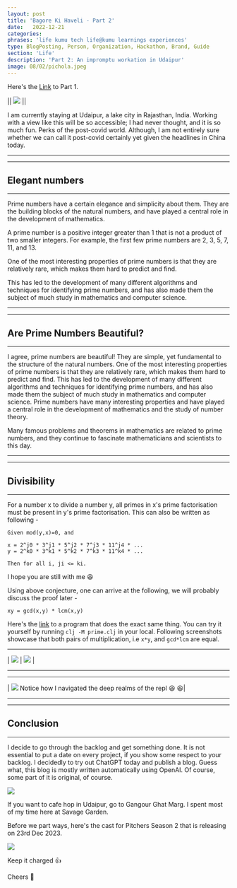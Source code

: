 ```yaml
---
layout: post
title: 'Bagore Ki Haveli - Part 2'
date:   2022-12-21
categories:
phrases: 'life kumu tech life@kumu learnings experiences'
type: BlogPosting, Person, Organization, Hackathon, Brand, Guide
section: 'Life'
description: 'Part 2: An impromptu workation in Udaipur'
image: 08/02/pichola.jpeg
---
```


Here's the <a href="https://hariomgaur.in/2022/08/02/bagore-ki-haveli.html">Link</a> to Part 1.

|| ![](viewfromcafe.jpeg) ||

I am currently staying at Udaipur, a lake city in Rajasthan, India. Working with a view like this will be so accessible; I had never thought, and it is so much fun. Perks of the post-covid world. Although, I am not entirely sure whether we can call it post-covid certainly yet given the headlines in China today.


---
---

Elegant numbers
---
---

Prime numbers have a certain elegance and simplicity about them.
They are the building blocks of the natural numbers, and have played a
central role in the development of mathematics.

A prime number is a
positive integer greater than 1 that is not a product of two smaller
integers. For example, the first few prime numbers are 2, 3, 5, 7, 11,
and 13.

One of the most interesting properties of prime numbers is that
they are relatively rare, which makes them hard to predict and find.

This has led to the development of many different algorithms and
techniques for identifying prime numbers, and has also made them the
subject of much study in mathematics and computer science.


---
---

Are Prime Numbers Beautiful?
---
---


I agree, prime numbers are beautiful! They are simple, yet fundamental
to the structure of the natural numbers. One of the most interesting
properties of prime numbers is that they are relatively rare, which
makes them hard to predict and find. This has led to the development of
many different algorithms and techniques for identifying prime numbers,
and has also made them the subject of much study in mathematics and
computer science. Prime numbers have many interesting properties and
have played a central role in the development of mathematics and the
study of number theory.

Many famous problems and theorems in mathematics
are related to prime numbers, and they continue to fascinate
mathematicians and scientists to this day.

---
---

Divisibility
---
---
For a number x to divide a number y, all primes in x's prime
factorisation must be present in y's prime factorisation. This can also
be written as following -

```
Given mod(y,x)=0, and

x = 2^j0 * 3^j1 * 5^j2 * 7^j3 * 11^j4 * ...
y = 2^k0 * 3^k1 * 5^k2 * 7^k3 * 11^k4 * ...

Then for all i, ji <= ki.
```

I hope you are still with me :laughing:

Using above conjecture, one can arrive at the following, we will
probably discuss the proof later -

```
xy = gcd(x,y) * lcm(x,y)
```
Here's the <a href="https://github.com/hogaur/blair">link</a> to a program that does the exact same thing. You can try
it yourself by running `clj -M prime.clj` in your local. Following screenshots showcase that both pairs of multiplication, i.e `x*y`, and `gcd*lcm` are equal.

---

| ![](run.png) | ![](run1.png) |



---

---

| ![](repl.png) Notice how I navigated the deep realms of the repl :laughing: :laughing:|


---
---

Conclusion
---
---

I decide to go through the backlog and get something done. It is not
essential to put a date on every project, if you show some respect to
your backlog. I decidedly to try out ChatGPT today and publish a blog.
Guess what, this blog is mostly written automatically using OpenAI. Of
course, some part of it is original, of course.

![](chatgpt.png)

If you want to cafe hop in Udaipur, go to Gangour Ghat Marg. I spent most of my time here at Savage Garden.

Before we part ways, here's the cast for Pitchers Season 2 that is
releasing on 23rd Dec 2023. 

![](pitchers-s2.png)

Keep it charged :thumbsup:

Cheers :beers:
